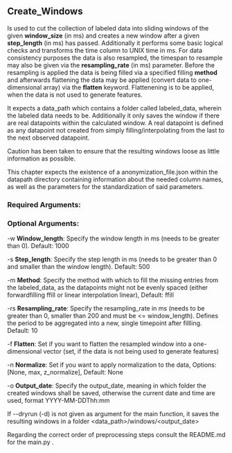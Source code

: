 ## Create_Windows 

Is used to cut the collection of labeled data into sliding windows of the given **window_size** (in ms) and creates a new window after a given **step_length** (in ms) has passed. Additionally it performs some basic logical checks and transforms the time column to UNIX time in ms. For data consistency purposes the data is also resampled, the timespan to resample may also be given via the **resampling_rate** (in ms) parameter. Before the resampling is applied the data is being filled via a specified filling **method** and afterwards flattening the data may be applied (convert data to one-dimensional array) via the **flatten** keyword. Flattenening is to be applied, when the data is not used to generate features.


It expects a data_path which contains a folder called labeled_data, wherein the labeled data needs to be. 
Additionally it only saves the window if there are real datapoints within the calculated window. 
A real datapoint is defined as any datapoint not created from simply filling/interpolating from the last to the next observed datapoint.

Caution has been taken to ensure that the resulting windows loose as little information as possible.

This chapter expects the existence of a anonymization_file.json within the datapath directory containing information about the needed column names, as well as the parameters for the standardization of said parameters.

### Required Arguments:


### Optional Arguments:

-w **Window_length**: Specify the window length in ms (needs to be greater than 0). Default: 1000

-s **Step_length**: Specify the step length in ms (needs to be greater than 0 and smaller than the window length).  Default: 500

-m **Method**: Specify the method with which to fill the missing entries from the labeled_data, as the datapoints might not be evenly spaced 
    (either forwardfilling ffill or linear interpolation linear), Default: ffill

-rs **Resampling_rate**: Specify the resampling_rate in ms (needs to be greater than 0, smaller than 200 and must be <= window_length). Defines the period to be 
    aggregated into a new, single timepoint after fillling. Default: 10

-f **Flatten**: Set if you want to flatten the resampled window into a one-dimensional vector (set, if the data is not being used to generate features)

-n **Normalize**: Set if you want to apply normalization to the data, Options: [None, max, z_normalize], Default: None

-o **Output_date**: Specify the output_date, meaning in which folder the created windows shall be saved, otherwise the current date and time are used, format YYYY-MM-DDThh:mm

If --dryrun (-d) is not given as argument for the main function, it saves the resulting windows in a folder  <data_path>/windows/<output_date>


Regarding the correct order of preprocessing steps consult the README.md for the main.py . 
